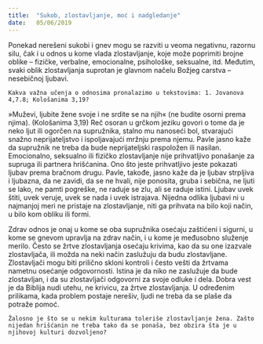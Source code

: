 ```yaml
---
title:  "Sukob, zlostavljanje, moć i nadgledanje"
date:   05/06/2019
---
```


Ponekad nerešeni sukobi i gnev mogu se razviti u veoma negativnu, razornu silu, čak i u odnos u kome vlada zlostavljanje, koje može po­primiti brojne oblike – fizičke, verbalne, emocionalne, psihološke, seksualne, itd. Međutim, svaki oblik zlostavljanja suprotan je glavnom načelu Božjeg carstva – nesebičnoj ljubavi.

`Kakva važna učenja o odnosima pronalazimo u tekstovima: 1. Jovanova 4,7.8; Kološanima 3,19?`

»Muževi, ljubite žene svoje i ne srdite se na njih« (ne budite osorni prema njima). (Kološanima 3,19) Reč osoran u grčkom jeziku govori o tome da je neko ljut ili ogorčen na supružnika, stalno mu nanoseći bol, stvarajući snažno neprijateljstvo i ispoljavajući mržnju prema njemu. Pavle jasno kaže da supružnik ne treba da bude neprijateljski raspoložen ili nasilan. Emocionalno, seksualno ili fizičko zlostavljanje nije prihvatljivo ponašanje za supruga ili partnera hrišćanina. Ono što jeste prihvatljivo  jeste pokazati ljubav prema bračnom drugu. Pavle, takođe, jasno kaže da je ljubav strpljiva i ljubazna, da ne zavidi, da se ne hvali, nije ponosita, gruba i sebična, ne ljuti se lako, ne pamti pogreške, ne raduje se zlu, ali se raduje istini. Ljubav uvek štiti, uvek veruje, uvek se nada i uvek istrajava. Nijedna odlika ljubavi ni u najmanjoj meri ne pristaje na zlostavljanje, niti ga prihvata na bilo koji način, u bilo kom obliku ili formi.

Zdrav odnos je onaj u kome se oba supružnika osećaju zaštićeni i sigurni, u kome se gnevom upravlja na zdrav način, i u kome je međusobno služenje merilo. Često se žrtve zlostavljanja osećaju krivima, kao da su one izazvale zlostavljača, ili možda na neki način zaslužuju da budu zlostavljane. Zlostavljači mogu biti prilično skloni kontroli i često vešti da žrtvama nametnu osećanje odgovornosti. Istina je da niko ne zaslužuje da bude zlostavljan, i da su zlostavljači odgovorni za svoje odluke i dela. Dobra vest je da Biblija nudi utehu, ne krivicu, za žrtve zlostavljanja. U određenim prilikama, kada problem postaje nerešiv, ljudi ne treba da se plaše da potraže pomoć.

`Žalosno je što se u nekim kulturama toleriše zlostavljanje žena. Zašto nijedan hrišćanin ne treba tako da se ponaša, bez obzira šta je u njihovoj kulturi dozvoljeno?`
